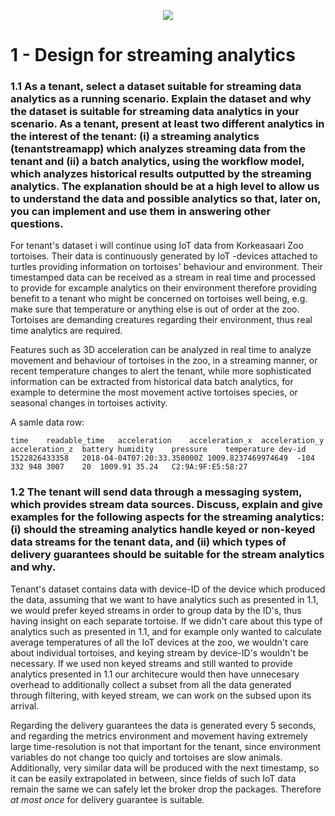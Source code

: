 <p align="center"><img src="img/gram.png")<p>

# 1 - Design for streaming analytics 

### 1.1 As a tenant, select a dataset suitable for streaming data analytics as a running scenario. Explain the dataset and why the dataset is suitable for streaming data analytics in your scenario. As a tenant, present at least two different analytics in the interest of the tenant: (i) a streaming analytics (tenantstreamapp) which analyzes streaming data from the tenant and (ii) a batch analytics, using the workflow model, which analyzes historical results outputted by the streaming analytics. The explanation should be at a high level to allow us to understand the data and possible analytics so that, later on, you can implement and use them in answering other questions.

For tenant's dataset i will continue using IoT data from Korkeasaari Zoo tortoises. Their data is continuously generated by IoT -devices attached to turtles providing information on tortoises' behaviour and environment. Their timestamped data can be received as a stream in real time and processed to provide for excample analytics on their environment therefore providing benefit to a tenant who might be concerned on tortoises well being, e.g. make sure that temperature or anything else is out of order at the zoo. Tortoises are demanding creatures regarding their environment, thus real time analytics are required.

Features such as 3D acceleration can be analyzed in real time to analyze movement and behaviour of tortoises in the zoo, in a streaming manner, or recent temperature changes to alert the tenant, while more sophisticated information can be extracted from historical data batch analytics, for example to determine the most movement active tortoises species, or seasonal changes in tortoises activity.

A samle data row:
```
time	readable_time	acceleration	acceleration_x	acceleration_y	acceleration_z	battery	humidity	pressure	temperature	dev-id
1522826433358	2018-04-04T07:20:33.358000Z	1009.8237469974649	-104	332	948	3007	20	1009.91	35.24	C2:9A:9F:E5:58:27

```
### 1.2  The tenant will send data through a messaging system, which provides stream data sources. Discuss, explain and give examples for the following aspects for the streaming analytics: (i) should the streaming analytics handle keyed or non-keyed data streams for the tenant data, and (ii) which types of delivery guarantees should be suitable for the stream analytics and why.

Tenant's dataset contains data with device-ID of the device which produced the data, assuming that we want to have analytics such as presented in 1.1, we would prefer keyed streams in order to group data by the ID's, thus having insight on each separate tortoise. If we didn't care about this type of analytics such as presented in 1.1, and for example only wanted to calculate average temperatures of all the IoT devices at the zoo, we wouldn't care about individual tortoises, and keying stream by device-ID's wouldn't be necessary. If we used non keyed streams and still wanted to provide analytics presented in 1.1 our architecure would then have unnecesary overhead to additionally collect a subset from all the data generated through filtering, with keyed stream, we can work on the subsed upon its arrival.
  
Regarding the delivery guarantees the data is generated every 5 seconds, and regarding the metrics environment and movement having extremely large time-resolution is not that important for the tenant, since environment variables do not change too quicly and tortoises are slow animals. Additionally, very similar data will be produced with the next timestamp, so it can be easily extrapolated in between, since fields of such IoT data remain the same we can safely let the broker drop the packages. Therefore *at most once* for delivery guarantee is suitable.
